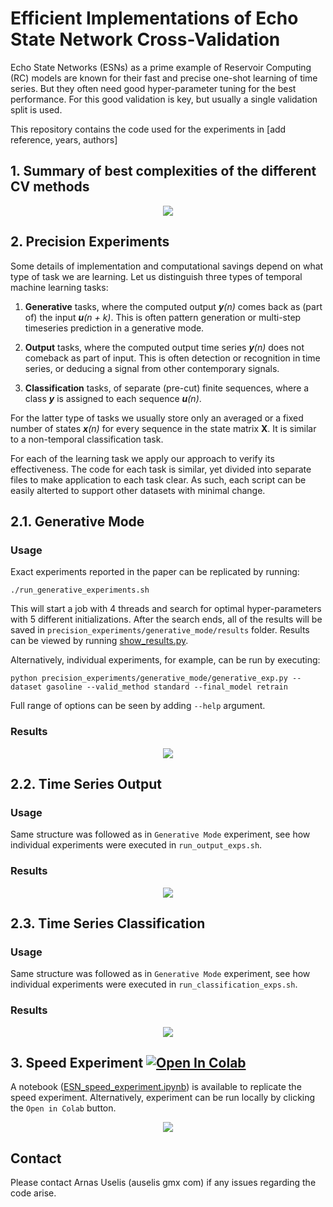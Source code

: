 # Efficient Implementations of Echo State Network Cross-Validation
Echo State Networks (ESNs) as a prime example of Reservoir Computing (RC) models are known for their fast and precise one-shot learning of time series. But they often need good hyper-parameter tuning for the best performance. For this good validation is key, but usually a single validation split is used. 

This repository contains the code used for the experiments in [add reference, years, authors]

## 1. Summary of best complexities of the different CV methods

<p align="center"><img align="center" src="https://i.imgur.com/M0ZfzBH.png"></p>

## 2. Precision Experiments

Some details of implementation and computational savings depend on what type of task we are learning. Let us distinguish three types of temporal machine learning tasks:

1. <b>Generative</b> tasks, where the computed output <i><b>y</b>(n)</i> comes back as (part of) the input <i><b>u</b>(n + k)</i>. This is often pattern generation or multi-step timeseries prediction in a generative mode.

2. <b>Output</b> tasks, where the computed output time series <i><b>y</b>(n)</i> does not comeback as part of input. This is often detection or recognition in time series, or deducing a signal from other contemporary signals.

3. <b>Classification</b> tasks, of separate (pre-cut) finite sequences, where a class <i><b>y</b></i> is assigned to each sequence <i><b>u</b>(n)</i>. 

For the latter type of tasks we usually store only an averaged or a fixed number of states <i><b>x</b>(n)</i> for every sequence in the state matrix <b>X</b>. It is similar to a non-temporal classification task.

For each of the learning task we apply our approach to verify its effectiveness. The code for each task is similar, yet divided into separate files to make application to each task clear. As such, each script can be easily alterted to support other datasets with minimal change. 

<!-- <p align="center"><img align="center" src="https://i.imgur.com/tObv3JZ.png"></p> -->

## 2.1. Generative Mode

### Usage
Exact experiments reported in the paper can be replicated by running:

`./run_generative_experiments.sh`

This will start a job with 4 threads and search for optimal hyper-parameters with 5 different initializations. 
After the search ends, all of the results will be saved in `precision_experiments/generative_mode/results` folder.
Results can be viewed by running [show_results.py](https://github.com/oshapio/testing/blob/master/precision_experiments/generative_mode/show_results.py).

Alternatively, individual experiments, for example, can be run by executing:

`python precision_experiments/generative_mode/generative_exp.py --dataset gasoline --valid_method standard --final_model retrain`

Full range of options can be seen by adding `--help` argument.

### Results
<p align="center"><img align="center" src="https://i.imgur.com/75CIBqz.png"></p>

## 2.2. Time Series Output

### Usage
Same structure was followed as in `Generative Mode` experiment, see how individual experiments were executed in `run_output_exps.sh`.
### Results
<p align="center"><img align="center" src="https://i.imgur.com/EYRsk2P.png"></p>


## 2.3. Time Series Classification

### Usage
Same structure was followed as in `Generative Mode` experiment, see how individual experiments were executed in `run_classification_exps.sh`.
### Results
<p align="center"><img align="center" src="https://i.imgur.com/sWjUu2v.png"></p>


## 3. Speed Experiment [![Open In Colab](https://colab.research.google.com/assets/colab-badge.svg)](https://colab.research.google.com/github/deepmind/deepmind-research/blob/master/hierarchical_probabilistic_unet/HPU_Net.ipynb)

A notebook ([ESN_speed_experiment.ipynb](/ESN_speed_experiment.ipynb)) is available to replicate the speed experiment. Alternatively, experiment can be run locally by clicking the `Open in Colab` button.

<p align="center"><img align="center" src="https://i.imgur.com/A1Iyro8.png"></p>


## Contact

Please contact Arnas Uselis (auselis gmx com) if any issues regarding the code arise.
